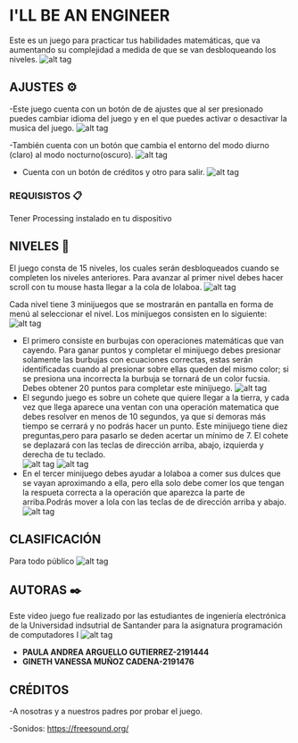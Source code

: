 # I'LL BE AN ENGINEER

Este es un juego para practicar tus habilidades matemáticas, que va aumentando su complejidad a medida de que se van desbloqueando los niveles.
![alt tag](https://raw.githubusercontent.com/Computer-Programming-I-UIS/game-i-ll-be-an-engineer/master/version%20buena/illbeanengineer/Screen%20Shot%202020-08-26%20at%2012.56.57%20PM.png)

## AJUSTES ⚙️
-Este juego cuenta con un botón de de ajustes que al ser presionado puedes cambiar idioma del juego y en el que puedes activar o desactivar la
musica del juego. 
![alt tag](https://raw.githubusercontent.com/Computer-Programming-I-UIS/game-i-ll-be-an-engineer/master/version%20buena/illbeanengineer/Screen%20Shot%202020-08-26%20at%2012.57.25%20PM.png)



-También cuenta con un botón que cambia el entorno del modo diurno (claro) al modo nocturno(oscuro). 
![alt tag](https://raw.githubusercontent.com/Computer-Programming-I-UIS/game-i-ll-be-an-engineer/master/version%20buena/illbeanengineer/Screen%20Shot%202020-08-26%20at%2012.57.11%20PM.png)
- Cuenta con un botón de créditos y otro para salir.
![alt tag](https://raw.githubusercontent.com/Computer-Programming-I-UIS/game-i-ll-be-an-engineer/master/version%20buena/illbeanengineer/Screen%20Shot%202020-08-26%20at%2012.57.56%20PM.png)
  
### REQUISISTOS 📋

Tener Processing instalado en tu dispositivo


## NIVELES 🚀
El juego consta de 15 niveles, los cuales serán desbloqueados cuando se completen los niveles anteriores.
Para avanzar al primer nivel debes hacer scroll con tu mouse hasta llegar a la cola de lolaboa.
![alt tag](https://raw.githubusercontent.com/Computer-Programming-I-UIS/game-i-ll-be-an-engineer/master/version%20buena/illbeanengineer/Screen%20Shot%202020-08-26%20at%2012.58.21%20PM.png)

Cada nivel tiene 3 minijuegos que se mostrarán en pantalla en forma de menú al seleccionar el nivel. Los minijuegos consisten en lo siguiente:
![alt tag](https://raw.githubusercontent.com/Computer-Programming-I-UIS/game-i-ll-be-an-engineer/master/version%20buena/illbeanengineer/Screen%20Shot%202020-08-26%20at%2012.58.34%20PM.png)
   - El primero consiste en burbujas con operaciones matemáticas que van cayendo. Para ganar puntos y completar el minijuego debes 
     presionar solamente las burbujas con ecuaciones correctas, estas serán identificadas cuando al presionar sobre ellas queden 
     del mismo color; si se presiona una incorrecta la burbuja se tornará de un color fucsia. Debes obtener 20 puntos para completar 
     este minijuego.
     ![alt tag](https://raw.githubusercontent.com/Computer-Programming-I-UIS/game-i-ll-be-an-engineer/master/version%20buena/illbeanengineer/Screen%20Shot%202020-08-26%20at%2012.58.49%20PM.png)
  - El segundo juego es sobre un cohete que quiere llegar a la tierra, y cada vez que llega aparece una ventan con una operación 
    matematica que  debes resolver en menos de 10 segundos, ya que si demoras más tiempo se cerrará y no podrás hacer un punto. 
    Este minijuego tiene diez preguntas,pero para pasarlo se deden acertar un mínimo de 7. El cohete se deplazará con las teclas de 
    dirección arriba, abajo, izquierda y derecha de tu teclado.    
      ![alt tag](https://raw.githubusercontent.com/Computer-Programming-I-UIS/game-i-ll-be-an-engineer/master/version%20buena/illbeanengineer/Screen%20Shot%202020-08-26%20at%2012.59.12%20PM.png)
      ![alt tag](https://raw.githubusercontent.com/Computer-Programming-I-UIS/game-i-ll-be-an-engineer/master/version%20buena/illbeanengineer/Screen%20Shot%202020-08-26%20at%201.48.13%20PM.png)
   - En el tercer minijuego debes ayudar a lolaboa a comer sus dulces que se vayan aproximando a ella, pero ella solo debe comer
     los que tengan la  respueta correcta a la operación  que aparezca la parte de arriba.Podrás mover a lola con las teclas de de 
     dirección arriba y abajo.
       ![alt tag](https://raw.githubusercontent.com/Computer-Programming-I-UIS/game-i-ll-be-an-engineer/master/version%20buena/illbeanengineer/Screen%20Shot%202020-08-26%20at%201.47.46%20PM.png)
       
## CLASIFICACIÓN
 Para todo público
  ![alt tag](https://raw.githubusercontent.com/Computer-Programming-I-UIS/game-i-ll-be-an-engineer/master/version%20buena/illbeanengineer/data/e.jpeg)
## AUTORAS ✒️
Este video juego fue realizado por las estudiantes de ingeniería electrónica de la Universidad indsutrial de Santander para 
la asignatura programación de computadores I 
 ![alt tag](https://raw.githubusercontent.com/Computer-Programming-I-UIS/game-i-ll-be-an-engineer/master/version%20buena/illbeanengineer/Screen%20Shot%202020-08-26%20at%2012.58.49%20PM.png)
  

* **PAULA ANDREA ARGUELLO GUTIERREZ-2191444**
* **GINETH VANESSA MUÑOZ CADENA-2191476** 

## CRÉDITOS
-A nosotras y a nuestros padres por probar el juego.

-Sonidos: https://freesound.org/




